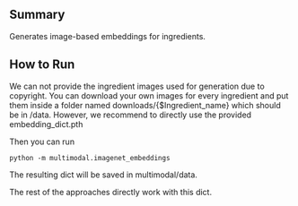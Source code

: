 ## Summary
Generates image-based embeddings for ingredients.

## How to Run
We can not provide the ingredient images used for generation due to copyright. You can download your own images for every ingredient and put them inside a folder named downloads/{$Ingredient_name} which should be in /data. However, we recommend to directly use the provided embedding_dict.pth

Then you can run
    
    python -m multimodal.imagenet_embeddings
 
The resulting dict will be saved in multimodal/data.

The rest of the approaches directly work with this dict.
